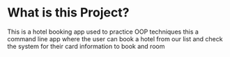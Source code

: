 # What is this Project?
This is a hotel booking app used to practice OOP techniques 
this a command line app where the user can book a hotel from our list
and check the system for their card information to book and room